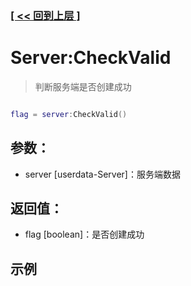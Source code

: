 ### [[ << 回到上层 ]](index.md)

# Server:CheckValid

> 判断服务端是否创建成功

```lua

flag = server:CheckValid()

```

## 参数：

+ server [userdata-Server]：服务端数据

## 返回值：

+ flag [boolean]：是否创建成功

## 示例

```lua

```